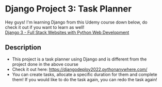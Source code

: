 <h1> Django Project 3: Task Planner </h1>

Hey guys! I'm learning Django from this Udemy course down below, do check it out if you want to learn as well!<br>
[Django 3 - Full Stack Websites with Python Web Development](https://www.udemy.com/course/django-3-make-websites-with-python-tutorial-beginner-learn-bootstrap/)

## Description
* This project is a task planner using Django and is different from the project done in the above course
* Check it out here: https://djangodeploy2022.pythonanywhere.com/
* You can create tasks, allocate a specific duration for them and complete them! If you would like to do the task again, you can redo the task again!


